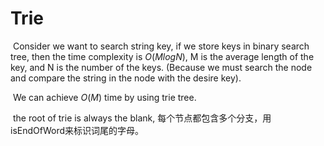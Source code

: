 # Trie

​	Consider we want to search string key, if we store keys in binary search tree, then the time complexity is $O(MlogN)$, M is the average length of the key, and N is the number of the keys. (Because we must search the node and compare the string in the node with the desire key).

​	We can achieve $O(M)$ time by using trie tree.

​	the root of trie is always the blank, 每个节点都包含多个分支，用isEndOfWord来标识词尾的字母。
